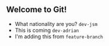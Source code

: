 ## Welcome to Git!

- What nationality are you? `dev-jsm`
- This is coming `dev-adrian`
- I'm adding this from `feature-branch`